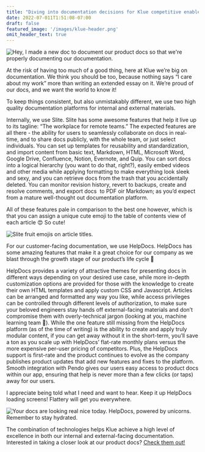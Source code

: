 ```yaml
---
title: "Diving into documentation decisions for Klue competitive enablement software"
date: 2022-07-011T1:51:08-07:00
draft: false
featured_image: '/images/klue-header.png'
omit_header_text: true
---
```

![Hey, I made a new doc to document our product docs so that we're properly documenting our documentation.](slack.png)

At the risk of having too much of a good thing, here at Klue we’re big on documentation. We think you should be too, because nothing says “I care about my work” more than writing an extended essay on it. We’re proud of our docs, and we want the world to know it!

To keep things consistent, but also unmistakably different, we use two high quality documentation platforms for internal and external materials.

Internally, we use Slite. Slite has some awesome features that help it live up to its tagline: “The workplace for remote teams.” The expected features are all there - the ability for users to seamlessly collaborate on docs in real-time, and to share docs publicly, with the whole team, or just select individuals. You can set up templates for reusability and standardization, and import content from basic text, Markdown, HTML, Microsoft Word, Google Drive, Confluence, Notion, Evernote, and Quip. You can sort docs into a logical hierarchy (you want to do that, right?), easily embed videos and other media while applying formatting to make everything look sleek and sexy, and you can retrieve docs from the trash that you accidentally deleted. You can monitor revision history, revert to backups, create and resolve comments, and export docs  to PDF oir Markdown; as you’d expect from a mature well-thought out documentation platform.

All of these features pale in comparison to the best one however, which is that you can assign a unique cute emoji to the table of contents view of each article 😍 So cute!

![Slite fruit emojis on article titles.](emojis.png)

For our customer-facing documentation, we use HelpDocs. HelpDocs has some amazing features that make it a great choice for our company as we blast through the growth stage of our product’s life cycle 🚀

HelpDocs provides a variety of attractive themes for presenting docs in different ways depending on your desired use case, while more in-depth customization options are provided for those with the knowledge to create their own HTML templates and apply custom CSS and Javascript. Articles can be arranged and formatted any way you like, while access privileges can be controlled through different levels of authorization, to make sure your beloved engineers stay hands off external-facing materials and don’t compromise them with overly-technical jargon (looking at you, machine learning team 👀). While the one feature still missing from the HelpDocs platform (as of the time of writing) is the ability to create and apply truly modular content, if you can get away without it in the short-term, you’ll save a ton as you scale up with HelpDocs’ flat-rate monthly plans versus the more expensive per-user pricing of competitors. Plus, the HelpDocs support is first-rate and the product continues to evolve as the company publishes product updates that add new features and fixes to the platform. Smooth integration with Pendo gives our users easy access to product docs within our app, ensuring that help is never more than a few clicks (or taps) away for our users.

I appreciate being told what I need and want to hear. Keep it up HelpDocs loading screens! Flattery will get you everywhere.

![Your docs are looking real nice today. HelpDocs, powered by unicorns. Remember to stay hydrated.](loading.png)

The combination of technologies helps Klue achieve a high level of excellence in both our internal and external-facing documentation. Interested in taking a closer look at our product docs? [<u>Check them out!</u>](https://help.app.klue.com/)

          
